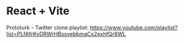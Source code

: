 # React + Vite

Prototurk - Twitter clone playlist: 
https://www.youtube.com/playlist?list=PLfAfrKyDRWrHBssvebbmaCx2exhfQr8WL
